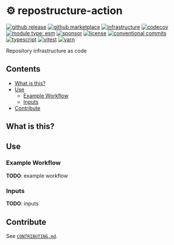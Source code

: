 # :gear: repostructure-action

[![github release](https://img.shields.io/github/v/release/flex-development/repostructure-action.svg?include_prereleases&sort=semver)](https://github.com/flex-development/repostructure-action/releases/latest)
[![github marketplace](https://img.shields.io/badge/marketplace-repostructure--action-blue?logo=github)](https://github.com/marketplace/actions/repostructure-action)
[![infrastructure](https://github.com/flex-development/repostructure-action/actions/workflows/infrastructure.yml/badge.svg)](https://github.com/flex-development/repostructure-action/actions/workflows/infrastructure.yml)
[![codecov](https://codecov.io/gh/flex-development/repostructure-action/branch/main/graph/badge.svg?token=rtL6IuEtDK)](https://codecov.io/gh/flex-development/repostructure-action)
[![module type: esm](https://img.shields.io/badge/module%20type-esm-brightgreen)](https://github.com/voxpelli/badges-cjs-esm)
[![sponsor](https://img.shields.io/badge/sponsor-flex--development-blue.svg?logo=github)](https://github.com/sponsors/flex-development)
[![license](https://img.shields.io/github/license/flex-development/repostructure-action.svg)](LICENSE.md)
[![conventional commits](https://img.shields.io/badge/-conventional%20commits-fe5196?logo=conventional-commits&logoColor=ffffff)](https://conventionalcommits.org/)
[![typescript](https://img.shields.io/badge/-typescript-3178c6?logo=typescript&logoColor=ffffff)](https://typescriptlang.org/)
[![vitest](https://img.shields.io/badge/-vitest-6e9f18?style=flat&logo=vitest&logoColor=ffffff)](https://vitest.dev/)
[![yarn](https://img.shields.io/badge/-yarn-2c8ebb?style=flat&logo=yarn&logoColor=ffffff)](https://yarnpkg.com/)

Repository infrastructure as code

## Contents

- [What is this?](#what-is-this)
- [Use](#use)
  - [Example Workflow](#example-workflow)
  - [Inputs](#inputs)
- [Contribute](#contribute)

## What is this?

## Use

### Example Workflow

**TODO**: example workflow

### Inputs

**TODO**: inputs

## Contribute

See [`CONTRIBUTING.md`](CONTRIBUTING.md).
